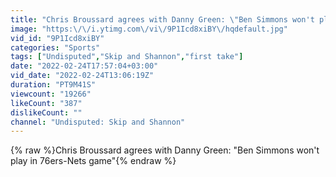 ```yaml
---
title: "Chris Broussard agrees with Danny Green: \"Ben Simmons won't play in 76ers-Nets game\""
image: "https:\/\/i.ytimg.com\/vi\/9P1Icd8xiBY\/hqdefault.jpg"
vid_id: "9P1Icd8xiBY"
categories: "Sports"
tags: ["Undisputed","Skip and Shannon","first take"]
date: "2022-02-24T17:57:04+03:00"
vid_date: "2022-02-24T13:06:19Z"
duration: "PT9M41S"
viewcount: "19266"
likeCount: "387"
dislikeCount: ""
channel: "Undisputed: Skip and Shannon"
---
```

{% raw %}Chris Broussard agrees with Danny Green: &quot;Ben Simmons won't play in 76ers-Nets game&quot;{% endraw %}

